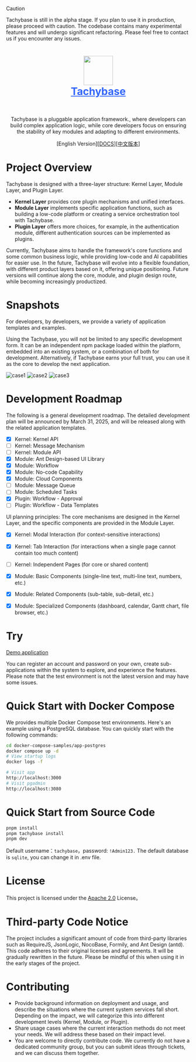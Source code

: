 > [!CAUTION]
> Tachybase is still in the alpha stage. If you plan to use it in production, please proceed with caution. The codebase contains many experimental features and will undergo significant refactoring. Please feel free to contact us if you encounter any issues.

<h1 align="center" style="border-bottom: none">
    <div>
        <a style="color:#36f" href="https://www.tachybase.com">
            <img src="https://tachybase-1321007335.cos.ap-shanghai.myqcloud.com/3733d6bd0a3376a93ba6180b32194369.png" width="80" />
            <br>
            Tachybase
        </a>
    </div>
</h1>

<br>

<p align="center">
  Tachybase is a pluggable application framework., where developers can build complex application logic, while core developers focus on ensuring the stability of key modules and adapting to different environments. 
</p>
<p align="center">
  [English Version][<a href="https://tachybase.org">DOCS</a>][<a href="./README.ZH-CN.md">中文版本</a>]
</p>

# Project Overview

Tachybase is designed with a three-layer structure: Kernel Layer, Module Layer, and Plugin Layer.

- __Kernel Layer__ provides core plugin mechanisms and unified interfaces.
- __Module Layer__ implements specific application functions, such as building a low-code platform or creating a service orchestration tool with Tachybase.
- __Plugin Layer__ offers more choices, for example, in the authentication module, different authentication sources can be implemented as plugins.

Currently, Tachybase aims to handle the framework's core functions and some common business logic, while providing low-code and AI capabilities for easier use. In the future, Tachybase will evolve into a flexible foundation, with different product layers based on it, offering unique positioning. Future versions will continue along the core, module, and plugin design route, while becoming increasingly productized.

# Snapshots

For developers, by developers, we provide a variety of application templates and examples.

Using the Tachybase, you will not be limited to any specific development form. It can be an independent npm package loaded within the platform, embedded into an existing system, or a combination of both for development. Alternatively, if Tachybase earns your full trust, you can use it as the core to develop the next application.

![case1](https://assets.tachybase.com/imgs/case1.png)
![case2](https://assets.tachybase.com/imgs/case4.png)
![case3](https://assets.tachybase.com/imgs/case3.png)


# Development Roadmap

The following is a general development roadmap. The detailed development plan will be announced by March 31, 2025, and will be released along with the related application templates.

- [x] Kernel: Kernel API
- [ ] Kernel: Message Mechanism
- [ ] Kernel: Module API
- [x] Module: Ant Design-based UI Library
- [x] Module: Workflow
- [x] Module: No-code Capability
- [x] Module: Cloud Components
- [ ] Module: Message Queue
- [ ] Module: Scheduled Tasks
- [x] Plugin: Workflow - Approval
- [ ] Plugin: Workflow - Data Templates

UI planning principles: The core mechanisms are designed in the Kernel Layer, and the specific components are provided in the Module Layer.

- [x] Kernel: Modal Interaction (for context-sensitive interactions)
- [x] Kernel: Tab Interaction (for interactions when a single page cannot contain too much content)
- [ ] Kernel: Independent Pages (for core or shared content)
- [x] Module: Basic Components (single-line text, multi-line text, numbers, etc.)
- [x] Module: Related Components (sub-table, sub-detail, etc.)
- [x] Module: Specialized Components (dashboard, calendar, Gantt chart, file browser, etc.)


# Try

[Demo application](https://demos.tachybase.com/) 

You can register an account and password on your own, create sub-applications within the system to explore, and experience the features. Please note that the test environment is not the latest version and may have some issues.

# Quick Start with Docker Compose

We provides multiple Docker Compose test environments. Here's an example using a PostgreSQL database. You can quickly start with the following commands:

```bash 
cd docker-compose-samples/app-postgres
docker compose up -d
# View startup logs
docker logs -f

# Visit app
http://localhost:3000
# Visit pgadmin
http://localhost:3080
```

# Quick Start from Source Code

```bash 
pnpm install
pnpm tachybase install
pnpm dev
```

Default username：`tachybase`，password: `!Admin123.`
The default database is `sqlite`, you can change it in .env file.

# License

This project is licensed under the [Apache 2.0](LICENSE) License。

# Third-party Code Notice

The project includes a significant amount of code from third-party libraries such as RequireJS, JsonLogic, NocoBase, Formily, and Ant Design (antd). This code adheres to their original licenses and agreements. It will be gradually rewritten in the future. Please be mindful of this when using it in the early stages of the project.

# Contributing

- Provide background information on deployment and usage, and describe the situations where the current system services fall short. Depending on the impact, we will categorize this into different development levels (Kernel, Module, or Plugin).
- Share usage cases where the current interaction methods do not meet your needs. We will address these based on their impact level.
- You are welcome to directly contribute code. We currently do not have a dedicated community group, but you can submit ideas through tickets, and we can discuss them together.
